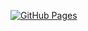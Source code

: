 [![GitHub Pages](https://github.com/your-username/trello-clone/actions/workflows/web.yml/badge.svg)](https://github.com/Himura-777/ahj-dnd/actions/workflows/web.yml)